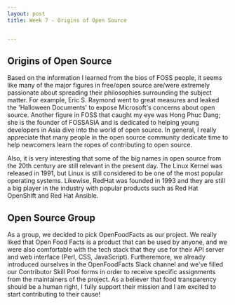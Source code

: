 ```yaml
---
layout: post
title: Week 7 - Origins of Open Source


---
```



## Origins of Open Source

Based on the information I learned from the bios of FOSS people, it seems like many of the major figures in free/open source are/were extremely passionate about spreading their philosophies surrounding the subject matter. For example, Eric S. Raymond went to great measures and leaked the 'Halloween Documents' to expose Microsoft's concerns about open source. Another figure in FOSS that caught my eye was Hong Phuc Dang; she is the founder of FOSSASIA and is dedicated to helping young developers in Asia dive into the world of open source. In general, I really appreciate that many people in the open source community dedicate time to help newcomers learn the ropes of contributing to open source. 
<!--more-->
Also, it is very interesting that some of the big names in open source from the 20th century are still relevant in the present day. The Linux Kernel was released in 1991, but Linux is still considered to be one of the most popular operating systems. Likewise, RedHat was founded in 1993 and they are still a big player in the industry with popular products such as Red Hat OpenShift and Red Hat Ansible. 



## Open Source Group 

As a group, we decided to pick OpenFoodFacts as our project. We really liked that Open Food Facts is a product that can be used by anyone, and we were also comfortable with the tech stack that they use for their API server and web interface (Perl, CSS, JavaScript). Furtheremore, we already introduced ourselves in the OpenFoodFacts Slack channel and we've filled our Contributor Skill Pool forms in order to receive specific assignments from the maintainers of the project. As a believer that food transparency should be a human right, I fully support their mission and I am excited to start contributing to their cause!









